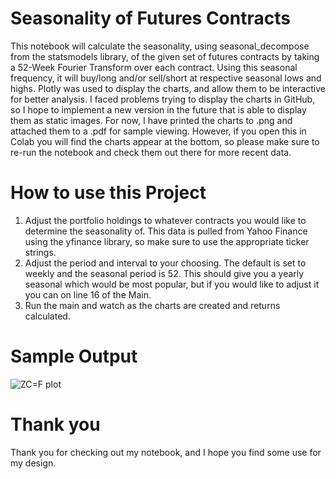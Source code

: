 # Seasonality of Futures Contracts
This notebook will calculate the seasonality, using seasonal_decompose from the statsmodels library, of the given set of futures contracts by taking a 52-Week Fourier Transform over each contract. 
Using this seasonal frequency, it will buy/long and/or sell/short at respective seasonal lows and highs. 
Plotly was used to display the charts, and allow them to be interactive for better analysis.
I faced problems trying to display the charts in GitHub, so I hope to implement a new version
in the future that is able to display them as static images. For now, I have printed the charts to .png
and attached them to a .pdf for sample viewing. However, if you open this in Colab you will find the charts appear
at the bottom, so please make sure to re-run the notebook and check them out there for more recent data.

# How to use this Project
1. Adjust the portfolio holdings to whatever contracts you would like to determine the seasonality of.
This data is pulled from Yahoo Finance using the yfinance library, so make sure to use the appropriate ticker strings.
2. Adjust the period and interval to your choosing. The default is set to weekly and the seasonal period is 52.
This should give you a yearly seasonal which would be most popular, but if you would like to adjust it you can on line 16 of the Main.
3. Run the main and watch as the charts are created and returns calculated.

# Sample Output
![ZC=F plot](https://user-images.githubusercontent.com/84938803/207391676-8f0fc2f7-d2ca-42e5-89f5-4ad30c4ff3a8.png)

# Thank you
Thank you for checking out my notebook, and I hope you find some use for my design.
